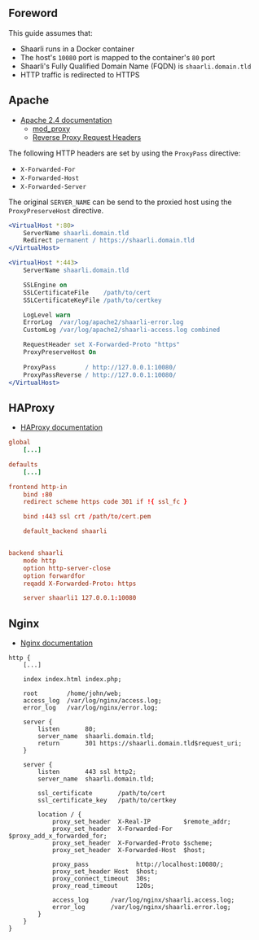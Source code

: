 ## Foreword

This guide assumes that:

- Shaarli runs in a Docker container
- The host's `10080` port is mapped to the container's `80` port
- Shaarli's Fully Qualified Domain Name (FQDN) is `shaarli.domain.tld`
- HTTP traffic is redirected to HTTPS

## Apache

- [Apache 2.4 documentation](https://httpd.apache.org/docs/2.4/)
    - [mod_proxy](https://httpd.apache.org/docs/2.4/mod/mod_proxy.html)
    - [Reverse Proxy Request Headers](https://httpd.apache.org/docs/2.4/mod/mod_proxy.html#x-headers)

The following HTTP headers are set by using the `ProxyPass` directive:

- `X-Forwarded-For`
- `X-Forwarded-Host`
- `X-Forwarded-Server`

The original `SERVER_NAME` can be send to the proxied host using the `ProxyPreserveHost` directive. 

```apache
<VirtualHost *:80>
    ServerName shaarli.domain.tld
    Redirect permanent / https://shaarli.domain.tld
</VirtualHost>

<VirtualHost *:443>
    ServerName shaarli.domain.tld

    SSLEngine on
    SSLCertificateFile    /path/to/cert
    SSLCertificateKeyFile /path/to/certkey

    LogLevel warn
    ErrorLog  /var/log/apache2/shaarli-error.log
    CustomLog /var/log/apache2/shaarli-access.log combined

    RequestHeader set X-Forwarded-Proto "https"
    ProxyPreserveHost On
    
    ProxyPass        / http://127.0.0.1:10080/
    ProxyPassReverse / http://127.0.0.1:10080/
</VirtualHost>
```


## HAProxy

- [HAProxy documentation](https://cbonte.github.io/haproxy-dconv/)

```conf
global
    [...]

defaults
    [...]

frontend http-in
    bind :80
	redirect scheme https code 301 if !{ ssl_fc }

	bind :443 ssl crt /path/to/cert.pem

	default_backend shaarli


backend shaarli
    mode http
    option http-server-close
    option forwardfor
    reqadd X-Forwarded-Proto: https

    server shaarli1 127.0.0.1:10080
```


## Nginx

- [Nginx documentation](https://nginx.org/en/docs/)

```nginx
http {
    [...]

    index index.html index.php;

    root        /home/john/web;
    access_log  /var/log/nginx/access.log;
    error_log   /var/log/nginx/error.log;

	server {
		listen       80;
		server_name  shaarli.domain.tld;
		return       301 https://shaarli.domain.tld$request_uri;
	}

	server {
		listen       443 ssl http2;
		server_name  shaarli.domain.tld;

        ssl_certificate       /path/to/cert
        ssl_certificate_key   /path/to/certkey

		location / {
			proxy_set_header  X-Real-IP         $remote_addr;
			proxy_set_header  X-Forwarded-For   $proxy_add_x_forwarded_for;
			proxy_set_header  X-Forwarded-Proto $scheme;
			proxy_set_header  X-Forwarded-Host  $host;

			proxy_pass             http://localhost:10080/;
			proxy_set_header Host  $host;
			proxy_connect_timeout  30s;
			proxy_read_timeout     120s;

			access_log      /var/log/nginx/shaarli.access.log;
			error_log       /var/log/nginx/shaarli.error.log;
		}
	}
}
```
